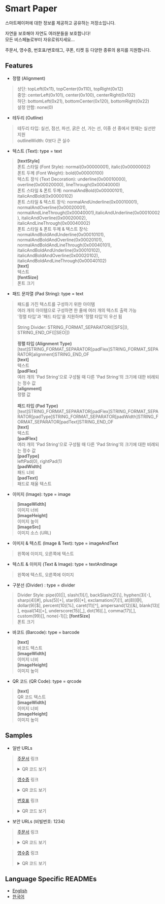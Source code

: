 # Smart Paper

스마트페이퍼에 대한 정보를 제공하고 공유하는 저장소입니다.

자연을 보호해야 자연도 여러분들을 보호합니다!</br>
모든 비스페놀로부터 자유로워지세요...

주문서, 영수증, 번호표/번호태그, 쿠폰, 티켓 등 다양한 종류의 용지를 지원합니다. 

## Features

* 정렬 (Alignment)
> 상단: topLeft(0x11), topCenter(0x110), topRight(0x12)</br>
> 중앙: centerLeft(0x101), center(0x100), centerRight(0x102)</br>
> 하단: bottomLeft(0x21), bottomCenter(0x120), bottomRight(0x22)</br>
> 설정 안함: none(0)

* 테두리 (Outline)
> 테두리 타입: 실선, 점선, 파선, 굵은 선, 가는 선, 이중 선 중에서 현재는 실선만 지원</br>
> outlineWidth: 0보다 큰 실수

* 텍스트 (Text): type = text
> **[textStyle]**</br>
> 폰트 스타일 (Font Style): normal(0x00000001), italic(0x00000002)</br>
> 폰트 두께 (Font Weight): bold(0x00000100)</br>
> 텍스트 장식 (Text Decoration): underline(0x00010000), overline(0x00020000), lineThrough(0x00040000)</br>
> 폰트 스타일 & 폰트 두께: normalAndBold(0x00000101), italicAndBold(0x00000102)</br>
> 폰트 스타일 & 텍스트 장식: normalAndUnderline(0x00010001), normalAndOverline(0x00020001), normalAndLineThrough(0x00040001),italicAndUnderline(0x00010002), italicAndOverline(0x00020002), italicAndLineThrough(0x00040002)</br>
> 폰트 스타일 & 폰트 두께 & 텍스트 장식: normalAndBoldAndUnderline(0x00010101), normalAndBoldAndOverline(0x00020101), normalAndBoldAndLineThrough(0x00040101), italicAndBoldAndUnderline(0x00010102), italicAndBoldAndOverline(0x00020102), italicAndBoldAndLineThrough(0x00040102)</br>
> **[text]**</br>
> 텍스트</br>
> **[fontSize]**</br>
> 폰트 크기

* 패드 문자열 (Pad String): type = text
> 패드를 가진 텍스트를 구성하기 위한 아이템</br>
> 여러 개의 아이템으로 구성하면 한 줄에 여러 개의 텍스트 출력 가능</br>
> '정렬 타입'과 '패드 타입'을 지원하며 '정렬 타입'이 우선 됨</br></br>
> String Divider: STRING_FORMAT_SEPARATOR([|SFS|]), STRING_END_OF([|SEO|])</br></br>
> **정렬 타입 (Alignment Type)**</br>
> [text]STRING_FORMAT_SEPARATOR[padFlex]STRING_FORMAT_SEPARATOR[alignment]STRING_END_OF</br>
> **[text]**</br>
> 텍스트</br>
> **[padFlex]**</br>
> 여러 개의 'Pad String'으로 구성될 때 다른 'Pad String'의 크기에 대한 비례되는 정수 값</br>
> **[alignment]**</br>
> 정렬 값</br></br>
> **패드 타입 (Pad Type)**</br>
> [text]STRING_FORMAT_SEPARATOR[padFlex]STRING_FORMAT_SEPARATOR[padType]STRING_FORMAT_SEPARATOR[padWidth]STRING_FORMAT_SEPARATOR[padText]STRING_END_OF</br>
> **[text]**</br>
> 텍스트</br>
> **[padFlex]**</br>
> 여러 개의 'Pad String'으로 구성될 때 다른 'Pad String'의 크기에 대한 비례되는 정수 값</br>
> **[padType]**</br>
> leftPad(0), rightPad(1)</br>
> **[padWidth]**</br>
> 패드 너비</br>
> **[padText]**</br>
> 패드로 채울 텍스트

* 이미지 (Image): type = image</br>
> **[imageWidth]**</br>
> 이미지 너비</br>
> **[imageHeight]**</br>
> 이미지 높이</br>
> **[imageSrc]**</br>
> 이미지 소스 (URL)

* 이미지 & 텍스트 (Image & Text): type = imageAndText
> 왼쪽에 이미지, 오른쪽에 텍스트

* 텍스트 & 이미지 (Text & Image): type = textAndImage
> 왼쪽에 텍스트, 오른쪽에 이미지

* 구분선 (Divider) : type = divider
> Divider Style: pipe(0)[|], slash(1)[/], backSlash(2)[\\], hyphen(3)[-], sharp(4)[#], plus(5)[+], star(6)[*],
  exclamation(7)[!], at(8)[@], dollar(9)[$], percent(10)[%], caret(11)[^], ampersand(12)[&], blank(13)[ ], equal(14)[=], underscore(15)[_], dot(16)[.], comma(17)[,], custom(99)[], none(-1)[];
> **[fontSize]**</br>
> 폰트 크기

* 바코드 (Barcode): type = barcode
> **[text]**</br>
> 바코드 텍스트</br>
> **[imageWidth]**</br>
> 이미지 너비</br>
> **[imageHeight]**</br>
> 이미지 높이

* QR 코드 (QR Code): type = qrcode
> **[text]**</br>
> QR 코드 텍스트</br>
> **[imageWidth]**</br>
> 이미지 너비</br>
> **[imageHeight]**</br>
> 이미지 높이

## Samples

* 일반 URLs

> [주문서](https://app.publicplatform.co.kr/?/smart_paper?type=url&url=https%3A%2F%2Fsmart-paper.github.io%2FSmartPaper%2Fsamples%2Forder_sheet_001.json) 링크</br><details><summary>QR 코드 보기</summary><img src="https://smart-paper.github.io/SmartPaper/samples/order_sheet_001.json.png" alt="order_sheet_001.json" width="200" height="200"></br></details>

> [영수증](https://app.publicplatform.co.kr/?/smart_paper?type=url&url=https%3A%2F%2Fsmart-paper.github.io%2FSmartPaper%2Fsamples%2Forder_receipt_001.json) 링크</br><details><summary>QR 코드 보기</summary><img src="https://smart-paper.github.io/SmartPaper/samples/order_receipt_001.json.png" alt="order_receipt_001.json" width="200" height="200"></br></details>

> [번호표](https://app.publicplatform.co.kr/?/smart_paper?type=url&url=https%3A%2F%2Fsmart-paper.github.io%2FSmartPaper%2Fsamples%2Fnumber_ticket_001.json) 링크</br><details><summary>QR 코드 보기</summary><img src="https://smart-paper.github.io/SmartPaper/samples/number_ticket_001.json.png" alt="number_ticket_001.json" width="200" height="200"></br></details>

* 보안 URLs (비빌번호: 1234)

> [주문서](https://app.publicplatform.co.kr/?/smart_paper?type=surl&url=AQV%2Bw0n5tUDhm%2BWEyX26PJNRA2QVb%2Fw3wq24e7QsYecWoevx3MfeqtW%2FLmIv64R6tEc1jYZu2ZoYl%2BtL6JowXaOfGhfM7endutkOseiRSXg%3D&iv=EBESExQVFhcYGRobHB0eHw%3D%3D&keyBits=256) 링크</br><details><summary>QR 코드 보기</summary><img src="https://smart-paper.github.io/SmartPaper/samples/secure/order_sheet_001.paper.png" alt="order_sheet_001.paper" width="200" height="200"></br></details>

> [영수증](https://app.publicplatform.co.kr/?/smart_paper?type=surl&url=AQV%2Bw0n5tUDhm%2BWEyX26PJNRA2QVb%2Fw3wq24e7QsYecWoevx3MfeqtW%2FLmIv64R6tEc1jYZu2ZoYl%2BtL6JoxUKWfBziIgujD%2B5YOter3OHo%3D&iv=EBESExQVFhcYGRobHB0eHw%3D%3D&keyBits=256) 링크</br><details><summary>QR 코드 보기</summary><img src="https://smart-paper.github.io/SmartPaper/samples/secure/order_receipt_001.paper.png" alt="order_receipt_001.paper" width="200" height="200"></br></details>

## Language Specific READMEs

* [English](README.md)
* [한국어](README.ko.md)
